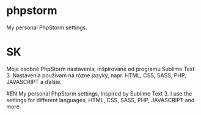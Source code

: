 # phpstorm
My personal PhpStorm settings.



# SK
Moje osobné PhpStorm nastavenia, inšpirované od programu Sublime Text 3. Nastavenia používam na rôzne jazyky, napr. HTML, CSS, SASS, PHP, JAVASCRIPT a ďalšie.

#EN
My personal PhpStorm settings, inspired by Sublime Text 3. I use the settings for different languages, HTML, CSS, SASS, PHP, JAVASCRIPT and more.
